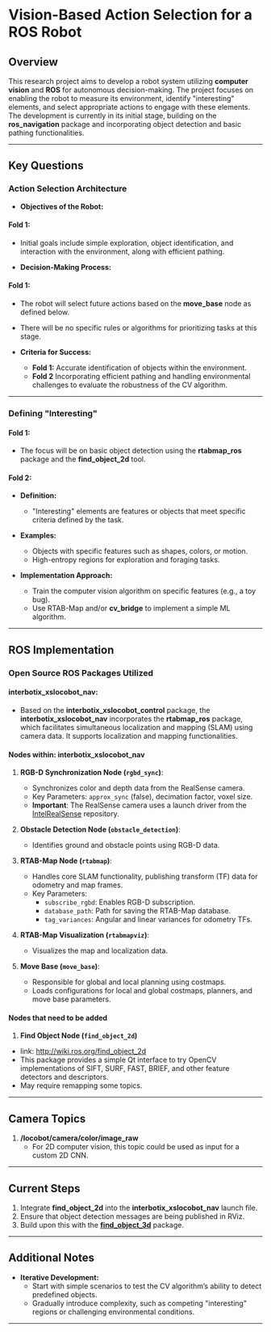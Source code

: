 # Vision-Based Action Selection for a ROS Robot

## Overview
This research project aims to develop a robot system utilizing **computer vision** and **ROS** for autonomous decision-making. The project focuses on enabling the robot to measure its environment, identify "interesting" elements, and select appropriate actions to engage with these elements. The development is currently in its initial stage, building on the **ros_navigation** package and incorporating object detection and basic pathing functionalities.

---

## Key Questions

### Action Selection Architecture

- **Objectives of the Robot:**

#### **Fold 1:**
- Initial goals include simple exploration, object identification, and interaction with the environment, along with efficient pathing.

- **Decision-Making Process:**

#### **Fold 1:**
  - The robot will select future actions based on the **move_base** node as defined below.
  - There will be no specific rules or algorithms for prioritizing tasks at this stage.

- **Criteria for Success:**
  - **Fold 1:** Accurate identification of objects within the environment.
  - **Fold 2** Incorporating efficient pathing and handling environmental challenges to evaluate the robustness of the CV algorithm.

---

### Defining "Interesting"

#### **Fold 1:**
- The focus will be on basic object detection using the **rtabmap_ros** package and the **find_object_2d** tool.

#### **Fold 2:**
- **Definition:**
  - "Interesting" elements are features or objects that meet specific criteria defined by the task.

- **Examples:**
  - Objects with specific features such as shapes, colors, or motion.
  - High-entropy regions for exploration and foraging tasks.

- **Implementation Approach:**
  - Train the computer vision algorithm on specific features (e.g., a toy bug).
  - Use RTAB-Map and/or **cv_bridge** to implement a simple ML algorithm.

---

## ROS Implementation

### Open Source ROS Packages Utilized

#### **interbotix_xslocobot_nav**:
   - Based on the **interbotix_xslocobot_control** package, the **interbotix_xslocobot_nav** incorporates the **rtabmap_ros** package, which facilitates simultaneous localization and mapping (SLAM) using camera data. It supports localization and mapping functionalities.

#### Nodes within: **interbotix_xslocobot_nav**

1. **RGB-D Synchronization Node (`rgbd_sync`)**:
   - Synchronizes color and depth data from the RealSense camera.
   - Key Parameters: `approx_sync` (false), decimation factor, voxel size.
   - **Important**: The RealSense camera uses a launch driver from the [IntelRealSense](https://github.com/IntelRealSense/realsense-ros/tree/ros1-legacy) repository.

2. **Obstacle Detection Node (`obstacle_detection`)**:
   - Identifies ground and obstacle points using RGB-D data.

3. **RTAB-Map Node (`rtabmap`)**:
   - Handles core SLAM functionality, publishing transform (TF) data for odometry and map frames.
   - Key Parameters:
     - `subscribe_rgbd`: Enables RGB-D subscription.
     - `database_path`: Path for saving the RTAB-Map database.
     - `tag_variances`: Angular and linear variances for odometry TFs.

4. **RTAB-Map Visualization (`rtabmapviz`)**:
   - Visualizes the map and localization data.

5. **Move Base (`move_base`)**:
   - Responsible for global and local planning using costmaps.
   - Loads configurations for local and global costmaps, planners, and move base parameters.

#### Nodes that need to be added

1.  **Find Object Node (`find_object_2d`)**

   - link: http://wiki.ros.org/find_object_2d
   - This package provides a simple Qt interface to try OpenCV implementations of SIFT, SURF, FAST, BRIEF, and other feature detectors and descriptors.
   - May require remapping some topics.


---

## Camera Topics

1. **/locobot/camera/color/image_raw**
   - For 2D computer vision, this topic could be used as input for a custom 2D CNN.

---

## Current Steps

1. Integrate **find_object_2d** into the **interbotix_xslocobot_nav** launch file.
2. Ensure that object detection messages are being published in RViz.
3. Build upon this with the **[find_object_3d](https://github.com/introlab/find-object/blob/master/launch/ros1/find_object_3d.launch)** package.

---

## Additional Notes

- **Iterative Development:**
  - Start with simple scenarios to test the CV algorithm’s ability to detect predefined objects.
  - Gradually introduce complexity, such as competing "interesting" regions or challenging environmental conditions.

---

